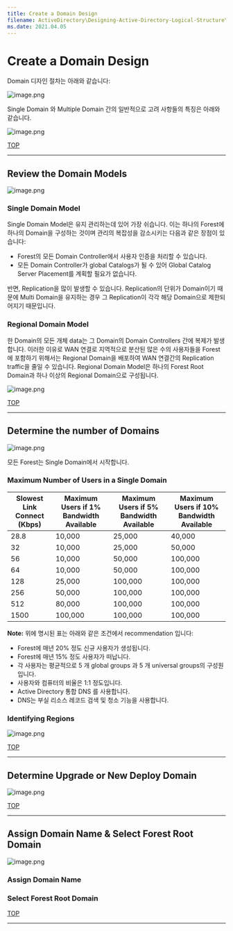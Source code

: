 ```yaml
---
title: Create a Domain Design
filename: ActiveDirectory\Designing-Active-Directory-Logical-Structure\Create-a-Domain-Design.md
ms.date: 2021.04.05
---
```


# Create a Domain Design

Domain 디자인 절차는 아래와 같습니다:

![image.png](https://github.com/kj-park/Tech/blob/main/AD/media/image-791866f5-7ce6-4a1a-9eae-37060f3a8e2b.png?raw=true)

Single Domain 와 Multiple Domain 간의 일반적으로 고려 사항들의 특징은 아래와 같습니다.

![image.png](https://github.com/kj-park/Tech/blob/main/AD/media/image-74b2d98d-05b1-4c3c-a9e5-b4fbf93a3384.png?raw=true)

[TOP](#)

---

## Review the Domain Models

![image.png](https://github.com/kj-park/Tech/blob/main/AD/media/image-d27e209e-4559-44fd-86d2-264504991732.png?raw=true)

### Single Domain Model

Single Domain Model은 유지 관리하는데 있어 가장 쉬습니다. 이는 하나의 Forest에 하나의 Domain을 구성하는 것이며 관리의 복잡성을 감소시키는 다음과 같은 장점이 있습니다:

- Forest의 모든 Domain Controller에서 사용자 인증을 처리할 수 있습니다.
- 모든 Domain Controller가 global Catalogs가 될 수 있어 Global Catalog Server Placement를 계획할 필요가 없습니다.

반면, Replication을 많이 발생할 수 있습니다. Replication의 단위가 Domain이기 때문에 Multi Domain을 유지하는 경우 그 Replication이 각각 해당 Domain으로 제한되어지기 때문입니다. 

### Regional Domain Model

한 Domain의 모든 개체 data는 그 Domain의 Domain Controllers 간에 복제가 발생합니다. 이러한 이유로 WAN 연결로 지역적으로 분산된 많은 수의 사용자들을 Forest에 포함하기 위해서는 Regional Domain을 배포하여 WAN 연결간의 Replication traffic을 줄일 수 있습니다.  Regional Domain Model은 하나의 Forest Root Domain과 하나 이상의 Regional Domain으로 구성됩니다.

![image.png](https://github.com/kj-park/Tech/blob/main/AD/media/image-8b3827ba-07f2-466a-b8af-ee3cbc25cf56.png?raw=true)

[TOP](#)

---

## Determine the number of Domains

![image.png](https://github.com/kj-park/Tech/blob/main/AD/media/image-eb8228a8-aec7-4c92-b302-13df5b5b5927.png?raw=true)

모든 Forest는 Single Domain에서 시작합니다. 

### Maximum Number of Users in a Single Domain

| **Slowest Link Connect     (Kbps)** | **Maximum Users     if 1% Bandwidth Available** | **Maximum Users     if 5% Bandwidth Available** | **Maximum Users     if 10% Bandwidth Available** |
| ----------------------------------- | ----------------------------------------------- | ----------------------------------------------- | ------------------------------------------------ |
| 28.8                                | 10,000                                          | 25,000                                          | 40,000                                           |
| 32                                  | 10,000                                          | 25,000                                          | 50,000                                           |
| 56                                  | 10,000                                          | 50,000                                          | 100,000                                          |
| 64                                  | 10,000                                          | 50,000                                          | 100,000                                          |
| 128                                 | 25,000                                          | 100,000                                         | 100,000                                          |
| 256                                 | 50,000                                          | 100,000                                         | 100,000                                          |
| 512                                 | 80,000                                          | 100,000                                         | 100,000                                          |
| 1500                                | 100,000                                         | 100,000                                         | 100,000                                          |

**Note:** 위에 명시된 표는 아래와 같은 조건에서 recommendation 입니다:

- Forest에 매년 20% 정도 신규 사용자가 생성됩니다.
- Forest에 매년 15% 정도 사용자가 떠납니다.
- 각 사용자는 평균적으로 5 개 global groups 과 5 개 universal groups의 구성원입니다.
- 사용자와 컴퓨터의 비율은 1:1 정도입니다.
- Active Directory 통합 DNS 를 사용합니다.
- DNS는 부실 리소스 레코드 검색 및 청소 기능을 사용합니다.

### Identifying Regions

![image.png](https://github.com/kj-park/Tech/blob/main/AD/media/image-6d57782d-199d-4d40-9a56-43c89cb4ee68.png?raw=true)



[TOP](#)

---

## Determine Upgrade or New Deploy Domain

![image.png](https://github.com/kj-park/Tech/blob/main/AD/media/image-a6ae86aa-904d-47f3-8e2f-675d512554bf.png?raw=true)

[TOP](#)

---

## Assign Domain Name & Select Forest Root Domain

![image.png](https://github.com/kj-park/Tech/blob/main/AD/media/image-a7e8db21-7eb2-4f45-acd4-b6ec77f23bf7.png?raw=true)

### Assign Domain Name

### Select Forest Root Domain

[TOP](#)

---